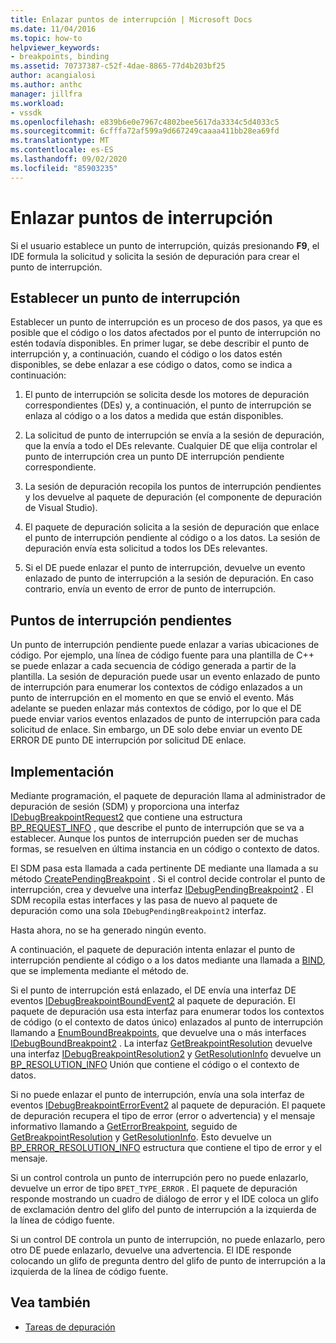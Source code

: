 ```yaml
---
title: Enlazar puntos de interrupción | Microsoft Docs
ms.date: 11/04/2016
ms.topic: how-to
helpviewer_keywords:
- breakpoints, binding
ms.assetid: 70737387-c52f-4dae-8865-77d4b203bf25
author: acangialosi
ms.author: anthc
manager: jillfra
ms.workload:
- vssdk
ms.openlocfilehash: e839b6e0e7967c4802bee5617da3334c5d4033c5
ms.sourcegitcommit: 6cfffa72af599a9d667249caaaa411bb28ea69fd
ms.translationtype: MT
ms.contentlocale: es-ES
ms.lasthandoff: 09/02/2020
ms.locfileid: "85903235"
---
```

# <a name="bind-breakpoints"></a>Enlazar puntos de interrupción
Si el usuario establece un punto de interrupción, quizás presionando **F9**, el IDE formula la solicitud y solicita la sesión de depuración para crear el punto de interrupción.

## <a name="set-a-breakpoint"></a>Establecer un punto de interrupción
 Establecer un punto de interrupción es un proceso de dos pasos, ya que es posible que el código o los datos afectados por el punto de interrupción no estén todavía disponibles. En primer lugar, se debe describir el punto de interrupción y, a continuación, cuando el código o los datos estén disponibles, se debe enlazar a ese código o datos, como se indica a continuación:

1. El punto de interrupción se solicita desde los motores de depuración correspondientes (DEs) y, a continuación, el punto de interrupción se enlaza al código o a los datos a medida que están disponibles.

2. La solicitud de punto de interrupción se envía a la sesión de depuración, que la envía a todo el DEs relevante. Cualquier DE que elija controlar el punto de interrupción crea un punto DE interrupción pendiente correspondiente.

3. La sesión de depuración recopila los puntos de interrupción pendientes y los devuelve al paquete de depuración (el componente de depuración de Visual Studio).

4. El paquete de depuración solicita a la sesión de depuración que enlace el punto de interrupción pendiente al código o a los datos. La sesión de depuración envía esta solicitud a todos los DEs relevantes.

5. Si el DE puede enlazar el punto de interrupción, devuelve un evento enlazado de punto de interrupción a la sesión de depuración. En caso contrario, envía un evento de error de punto de interrupción.

## <a name="pending-breakpoints"></a>Puntos de interrupción pendientes
 Un punto de interrupción pendiente puede enlazar a varias ubicaciones de código. Por ejemplo, una línea de código fuente para una plantilla de C++ se puede enlazar a cada secuencia de código generada a partir de la plantilla. La sesión de depuración puede usar un evento enlazado de punto de interrupción para enumerar los contextos de código enlazados a un punto de interrupción en el momento en que se envió el evento. Más adelante se pueden enlazar más contextos de código, por lo que el DE puede enviar varios eventos enlazados de punto de interrupción para cada solicitud de enlace. Sin embargo, un DE solo debe enviar un evento DE ERROR DE punto DE interrupción por solicitud DE enlace.

## <a name="implementation"></a>Implementación
 Mediante programación, el paquete de depuración llama al administrador de depuración de sesión (SDM) y proporciona una interfaz [IDebugBreakpointRequest2](../../extensibility/debugger/reference/idebugbreakpointrequest2.md) que contiene una estructura [BP_REQUEST_INFO](../../extensibility/debugger/reference/bp-request-info.md) , que describe el punto de interrupción que se va a establecer. Aunque los puntos de interrupción pueden ser de muchas formas, se resuelven en última instancia en un código o contexto de datos.

 El SDM pasa esta llamada a cada pertinente DE mediante una llamada a su método [CreatePendingBreakpoint](../../extensibility/debugger/reference/idebugengine2-creatependingbreakpoint.md) . Si el control decide controlar el punto de interrupción, crea y devuelve una interfaz [IDebugPendingBreakpoint2](../../extensibility/debugger/reference/idebugpendingbreakpoint2.md) . El SDM recopila estas interfaces y las pasa de nuevo al paquete de depuración como una sola `IDebugPendingBreakpoint2` interfaz.

 Hasta ahora, no se ha generado ningún evento.

 A continuación, el paquete de depuración intenta enlazar el punto de interrupción pendiente al código o a los datos mediante una llamada a [BIND](../../extensibility/debugger/reference/idebugpendingbreakpoint2-bind.md), que se implementa mediante el método de.

 Si el punto de interrupción está enlazado, el DE envía una interfaz DE eventos [IDebugBreakpointBoundEvent2](../../extensibility/debugger/reference/idebugbreakpointboundevent2.md) al paquete de depuración. El paquete de depuración usa esta interfaz para enumerar todos los contextos de código (o el contexto de datos único) enlazados al punto de interrupción llamando a [EnumBoundBreakpoints](../../extensibility/debugger/reference/idebugbreakpointboundevent2-enumboundbreakpoints.md), que devuelve una o más interfaces [IDebugBoundBreakpoint2](../../extensibility/debugger/reference/idebugboundbreakpoint2.md) . La interfaz [GetBreakpointResolution](../../extensibility/debugger/reference/idebugboundbreakpoint2-getbreakpointresolution.md) devuelve una interfaz [IDebugBreakpointResolution2](../../extensibility/debugger/reference/idebugbreakpointresolution2.md) y [GetResolutionInfo](../../extensibility/debugger/reference/idebugbreakpointresolution2-getresolutioninfo.md) devuelve un [BP_RESOLUTION_INFO](../../extensibility/debugger/reference/bp-resolution-info.md) Unión que contiene el código o el contexto de datos.

 Si no puede enlazar el punto de interrupción, envía una sola interfaz de eventos [IDebugBreakpointErrorEvent2](../../extensibility/debugger/reference/idebugbreakpointerrorevent2.md) al paquete de depuración. El paquete de depuración recupera el tipo de error (error o advertencia) y el mensaje informativo llamando a [GetErrorBreakpoint](../../extensibility/debugger/reference/idebugbreakpointerrorevent2-geterrorbreakpoint.md), seguido de [GetBreakpointResolution](../../extensibility/debugger/reference/idebugerrorbreakpoint2-getbreakpointresolution.md) y [GetResolutionInfo](../../extensibility/debugger/reference/idebugerrorbreakpointresolution2-getresolutioninfo.md). Esto devuelve un [BP_ERROR_RESOLUTION_INFO](../../extensibility/debugger/reference/bp-error-resolution-info.md) estructura que contiene el tipo de error y el mensaje.

 Si un control controla un punto de interrupción pero no puede enlazarlo, devuelve un error de tipo `BPET_TYPE_ERROR` . El paquete de depuración responde mostrando un cuadro de diálogo de error y el IDE coloca un glifo de exclamación dentro del glifo del punto de interrupción a la izquierda de la línea de código fuente.

 Si un control DE controla un punto de interrupción, no puede enlazarlo, pero otro DE puede enlazarlo, devuelve una advertencia. El IDE responde colocando un glifo de pregunta dentro del glifo de punto de interrupción a la izquierda de la línea de código fuente.

## <a name="see-also"></a>Vea también
- [Tareas de depuración](../../extensibility/debugger/debugging-tasks.md)
